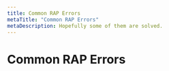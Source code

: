 ```yaml
---
title: Common RAP Errors
metaTitle: "Common RAP Errors"
metaDescription: Hopefully some of them are solved.
---
```


# Common RAP Errors
